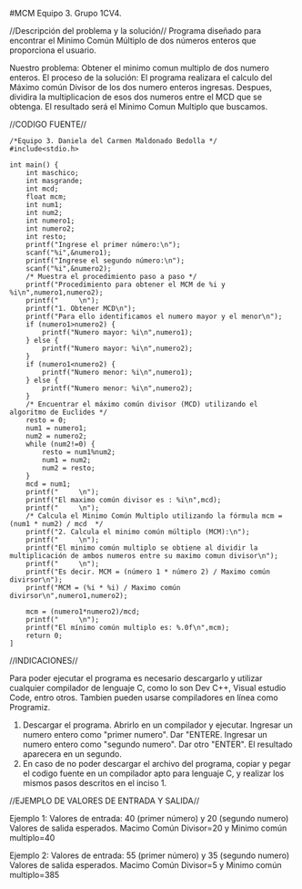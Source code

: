 #MCM
Equipo 3. Grupo 1CV4.

//Descripción del problema y la solución//
Programa diseñado para encontrar el Minimo Común Múltiplo de dos números enteros que proporciona el usuario.

Nuestro problema: Obtener el minimo comun multiplo de dos numero enteros. 
El proceso de la solución: El programa realizara el calculo del Máximo común Divisor de los dos numero enteros ingresas. Despues, dividira la multiplicacion de esos dos numeros entre el MCD que se obtenga. El resultado será el Minimo Comun Multiplo que buscamos.

//CODIGO FUENTE//
```
/*Equipo 3. Daniela del Carmen Maldonado Bedolla */
#include<stdio.h>

int main() {
	int maschico;
	int masgrande;
	int mcd;
	float mcm;
	int num1;
	int num2;
	int numero1;
	int numero2;
	int resto;
	printf("Ingrese el primer número:\n");
	scanf("%i",&numero1);
	printf("Ingrese el segundo número:\n");
	scanf("%i",&numero2);
	/* Muestra el procedimiento paso a paso */
	printf("Procedimiento para obtener el MCM de %i y %i\n",numero1,numero2);
	printf("     \n");
	printf("1. Obtener MCD\n");
	printf("Para ello identificamos el numero mayor y el menor\n");
	if (numero1>numero2) {
		printf("Numero mayor: %i\n",numero1);
	} else {
		printf("Numero mayor: %i\n",numero2);
	}
	if (numero1<numero2) {
		printf("Numero menor: %i\n",numero1);
	} else {
		printf("Numero menor: %i\n",numero2);
	}
	/* Encuentrar el máximo común divisor (MCD) utilizando el algoritmo de Euclides */
	resto = 0;
	num1 = numero1;
	num2 = numero2;
	while (num2!=0) {
		resto = num1%num2;
		num1 = num2;
		num2 = resto;
	}
	mcd = num1;
	printf("     \n");
	printf("El maximo común divisor es : %i\n",mcd);
	printf("     \n");
	/* Calcula el Minimo Común Multiplo utilizando la fórmula mcm = (num1 * num2) / mcd  */
	printf("2. Calcula el minimo común múltiplo (MCM):\n");
	printf("     \n");
	printf("El minimo común multiplo se obtiene al dividir la multiplicación de ambos numeros entre su maximo comun divisor\n");
	printf("     \n");
	printf("Es decir. MCM = (número 1 * número 2) / Maximo común divirsor\n");
	printf("MCM = (%i * %i) / Maximo común divirsor\n",numero1,numero2);

	mcm = (numero1*numero2)/mcd;
	printf("     \n");
	printf("El mínimo común multiplo es: %.0f\n",mcm);
	return 0;
]
```
//INDICACIONES//

Para poder ejecutar el programa es necesario descargarlo y utilizar cualquier compilador de lenguaje C, como lo son Dev C++, Visual estudio Code, entro otros. Tambien pueden usarse compiladores en línea como Programiz.
  1. Descargar el programa. Abrirlo en un compilador y ejecutar. Ingresar un numero entero como "primer numero". Dar "ENTERE.  Ingresar un numero entero como "segundo numero". Dar otro "ENTER". El resultado aparecera en un segundo.
  2. En caso de no poder descargar el archivo del programa, copiar y pegar el codigo fuente en un compilador apto para lenguaje C, y realizar los mismos pasos descritos en el inciso 1.

//EJEMPLO DE VALORES DE ENTRADA Y SALIDA//

Ejemplo 1:
Valores de entrada: 40 (primer número) y 20 (segundo numero)
Valores de salida esperados. Macimo Común Divisor=20 y Minimo común multiplo=40

Ejemplo 2:
Valores de entrada: 55 (primer número) y 35 (segundo numero)
Valores de salida esperados. Macimo Común Divisor=5 y Minimo común multiplo=385
